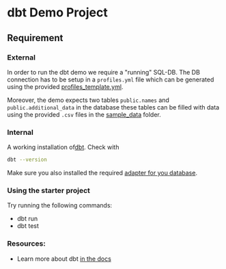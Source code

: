 # dbt Demo Project

## Requirement

### External
In order to run the dbt demo we require a "running" SQL-DB. 
The DB connection has to be setup in a `profiles.yml` file which can be generated using the
provided [profiles_template.yml](profiles_template.yml).

Moreover, the demo expects two tables `public.names` and `public.additional_data` in the database these tables can be
filled with data using the provided `.csv` files in the [sample_data](sample_data) folder.

### Internal
A working installation of[dbt](https://docs.getdbt.com/docs/get-started/installation).
Check with
```bash
dbt --version 
```
Make sure you also installed the required [adapter for you database](https://docs.getdbt.com/docs/supported-data-platforms). 

### Using the starter project

Try running the following commands:
- dbt run
- dbt test


### Resources:
- Learn more about dbt [in the docs](https://docs.getdbt.com/docs/introduction)
